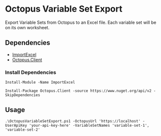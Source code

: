 # Octopus Variable Set Export

Export Variable Sets from Octopus to an Excel file. Each variable set will be on its own worksheet.

## Dependencies

* [ImportExcel](https://www.powershellgallery.com/packages/ImportExcel#install-item)
* [Octopus.Client](https://octopus.com/docs/octopus-rest-api/octopus.client#Octopus.Client-Gettingstarted)

### Install Dependencies

```Install-Module -Name ImportExcel```

```Install-Package Octopus.Client -source https://www.nuget.org/api/v2 -SkipDependencies```

## Usage

```
.\OctopusVariableSetExport.ps1 -OctopusUrl 'https://localhost' -UserApiKey 'your-api-key-here' -VariableSetNames 'variable-set-1', 'variable-set-2'
```
